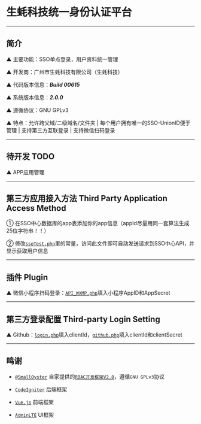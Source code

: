 # 生蚝科技统一身份认证平台

---

## 简介

▲ 主要功能：SSO单点登录，用户资料统一管理

▲ 开发商：广州市生蚝科技有限公司（生蚝科技）

▲ 代码版本信息：***Build 00615***

▲ 系统版本信息：***2.0.0***

▲ 遵循协议：GNU GPLv3

▲ 特点：允许跨父域/二级域名/文件夹 | 每个用户拥有唯一的SSO-UnionID便于管理 | 支持第三方互联登录 | 支持微信扫码登录

---

## 待开发 TODO

▲ APP应用管理

---

## 第三方应用接入方法 Third Party Application Access Method

① 在SSO中心数据库的app表添加你的app信息（appId尽量用同一套算法生成25位字符串！！）

② 修改[`ssoTest.php`](https://github.com/OysterTech/OT-SSO/blob/master/ssoTest.php)里的常量，访问此文件即可自动发送请求到SSO中心API，并显示获取用户信息

---

## 插件 Plugin

▲ 微信小程序扫码登录：[`API_WXMP.php`](https://github.com/OysterTech/OT-SSO/blob/master/application/controllers/API/API_WXMP.php)填入小程序AppID和AppSecret

---

## 第三方登录配置 Third-party Login Setting

▲ Github：[`login.php`](https://github.com/OysterTech/OT-SSO/blob/master/login.php#L109)填入clientId，[`github.php`](https://github.com/OysterTech/OT-SSO/blob/master/thirdLogin/github.php)填入clientId和clientSecret

---

## 鸣谢

* [`@SmallOyster`](https://github.com/SmallOyster) 自家提供的[`RBAC开发框架V2.0`](https://github.com/SmallOyster/RBAC-CodeIgniter)，遵循`GNU GPLv3`协议

* [`CodeIgniter`](http://codeigniter.org.cn/) 后端框架

* [`Vue.js`](https://vuejs.org/) 前端框架

* [`AdminLTE`](https://github.com/almasaeed2010/AdminLTE) UI框架
